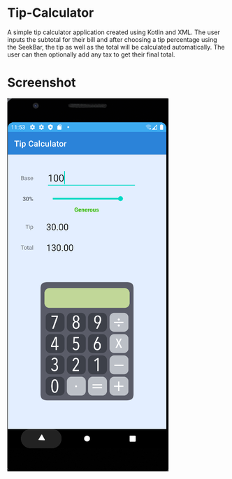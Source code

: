 # Tip-Calculator

A simple tip calculator application created using Kotlin and XML. The user inputs the subtotal for their bill and after choosing a tip percentage using the SeekBar, the tip as well as the total will be calculated automatically. The user can then optionally add any tax to get their final total.

# Screenshot 
![My Image](TipCalculator.PNG)
